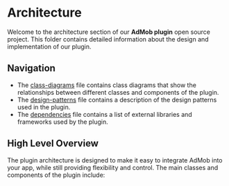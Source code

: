 # Architecture
Welcome to the architecture section of our **AdMob plugin** open source project. This folder contains detailed information about the design and implementation of our plugin.

## Navigation
- The [class-diagrams](class-diagrams.md) file contains class diagrams that show the relationships between different classes and components of the plugin.
- The [design-patterns](design-patterns.md) file contains a description of the design patterns used in the plugin.
- The [dependencies](dependencies.md) file contains a list of external libraries and frameworks used by the plugin.

## High Level Overview 
The plugin architecture is designed to make it easy to integrate AdMob into your app, while still providing flexibility and control. The main classes and components of the plugin include:

```mermaid

```